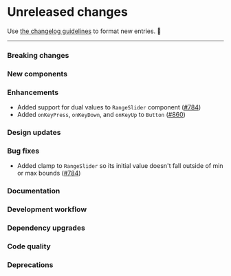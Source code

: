 # Unreleased changes

Use [the changelog guidelines](https://git.io/polaris-changelog-guidelines) to format new entries. 💜

---

### Breaking changes

### New components

### Enhancements

- Added support for dual values to `RangeSlider` component ([#784](https://github.com/Shopify/polaris-react/pull/784))
- Added `onKeyPress`, `onKeyDown`, and `onKeyUp` to `Button` ([#860](https://github.com/Shopify/polaris-react/pull/860))

### Design updates

### Bug fixes

- Added clamp to `RangeSlider` so its initial value doesn't fall outside of min or max bounds ([#784](https://github.com/Shopify/polaris-react/pull/784))

### Documentation

### Development workflow

### Dependency upgrades

### Code quality

### Deprecations
